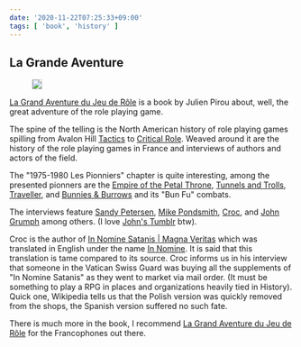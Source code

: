 ```yaml
---
date: '2020-11-22T07:25:33+09:00'
tags: [ 'book', 'history' ]
---
```


## La Grande Aventure

<figure class="left" style="">
<img src="images/20201122_lgadjdr.jpg" style="border: 1px solid lightgrey;" loading="lazy" />
<!--
<figcaption>The cast entry for the Lost Boys</figcaption>
-->
</figure>

[La Grand Aventure du Jeu de Rôle](https://amzn.to/3kQtIVt) is a book by Julien Pirou about, well, the great adventure of the role playing game.

The spine of the telling is the North American history of role playing games spilling from Avalon Hill [Tactics](https://en.wikipedia.org/wiki/Tactics_(game)) to [Critical Role](https://en.wikipedia.org/wiki/Critical_Role). Weaved around it are the history of the role playing games in France and interviews of authors and actors of the field.

The "1975-1980 Les Pionniers" chapter is quite interesting, among the presented pionners are the [Empire of the Petal Throne](https://en.wikipedia.org/wiki/Empire_of_the_Petal_Throne), [Tunnels and Trolls](https://en.wikipedia.org/wiki/Tunnels_%26_Trolls), [Traveller](https://en.wikipedia.org/wiki/Traveller_(role-playing_game)), and [Bunnies & Burrows](https://en.wikipedia.org/wiki/Bunnies_%26_Burrows) and its "Bun Fu" combats.

The interviews feature [Sandy Petersen](https://en.wikipedia.org/wiki/Sandy_Petersen), [Mike Pondsmith](https://en.wikipedia.org/wiki/Mike_Pondsmith), [Croc](https://en.wikipedia.org/wiki/Croc_(game_designer)), and [John Grumph](http://legrumph.org/Terrier/) among others. (I love [John's Tumblr](https://legrumph.tumblr.com/) btw).

Croc is the author of [In Nomine Satanis | Magna Veritas](https://en.wikipedia.org/wiki/In_Nomine_Satanis/Magna_Veritas) which was translated in English under the name [In Nomine](https://en.wikipedia.org/wiki/In_Nomine_(role-playing_game)). It is said that this translation is tame compared to its source. Croc informs us in his interview that someone in the Vatican Swiss Guard was buying all the supplements of "In Nomine Satanis" as they went to market via mail order. (It must be something to play a RPG in places and organizations heavily tied in History). Quick one, Wikipedia tells us that the Polish version was quickly removed from the shops, the Spanish version suffered no such fate.

There is much more in the book, I recommend [La Grand Aventure du Jeu de Rôle](https://amzn.to/3kQtIVt) for the Francophones out there.

